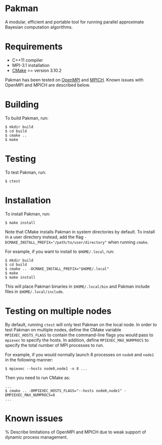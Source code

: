 # Pakman

A modular, efficient and portable tool for running parallel approximate Bayesian computation algorithms.

# Requirements

* C++11 compiler
* MPI-3.1 installation
* [CMake](https://cmake.org/) >= version 3.10.2

Pakman has been tested on [OpenMPI](https://www.open-mpi.org/) and
[MPICH](https://www.mpich.org/).  Known issues with OpenMPI and MPICH are
described below.

# Building

To build Pakman, run:

```
$ mkdir build
$ cd build
$ cmake ..
$ make
```

# Testing

To test Pakman, run:

```
$ ctest
```

# Installation

To install Pakman, run:

```
$ make install
```

Note that CMake installs Pakman in system directories by default.  To install
in a user directory instead, add the flag
`-DCMAKE_INSTALL_PREFIX="/path/to/user/directory"` when running `cmake`.

For example, if you want to install to `$HOME/.local`, run:

```
$ mkdir build
$ cd build
$ cmake .. -DCMAKE_INSTALL_PREFIX="$HOME/.local"
$ make
$ make install
```

This will place Pakman binaries in `$HOME/.local/bin` and Pakman include files
in `$HOME/.local/include`.

# Testing on multiple nodes

By default, running `ctest` will only test Pakman on the local node.  In order
to test Pakman on multiple nodes, define the CMake variable
`MPIEXEC_HOSTS_FLAGS` to contain the command-line flags you would pass to
`mpiexec` to specify the hosts.  In addition, define `MPIEXEC_MAX_NUMPROCS`
to specify the total number of MPI processes to run.

For example, if you would normally launch 8 processes on `node0` and `node1` in
the following manner:

```
$ mpiexec --hosts node0,node1 -n 8 ...
```

Then you need to run CMake as:

```
...
$ cmake .. -DMPIEXEC_HOSTS_FLAGS="--hosts node0,node1" -DMPIEXEC_MAX_NUMPROCS=8
...
```

# Known issues

% Describe limitations of OpenMPI and MPICH due to weak support of dynamic
process management.
